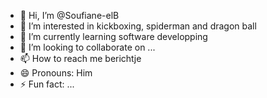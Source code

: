 - 👋 Hi, I’m @Soufiane-elB
- 👀 I’m interested in kickboxing, spiderman and dragon ball
- 🌱 I’m currently learning software developping
- 💞️ I’m looking to collaborate on ...
- 📫 How to reach me berichtje
- 😄 Pronouns: Him
- ⚡ Fun fact: ...

<!---
Soufiane-elB/Soufiane-elB is a ✨ special ✨ repository because its `README.md` (this file) appears on your GitHub profile.
You can click the Preview link to take a look at your changes.
--->

